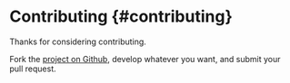 # Contributing {#contributing}

Thanks for considering contributing.

Fork the [project on Github](https://github.com/lucasguesserts/tower_of_hanoi),
develop whatever you want, and submit your pull request.
